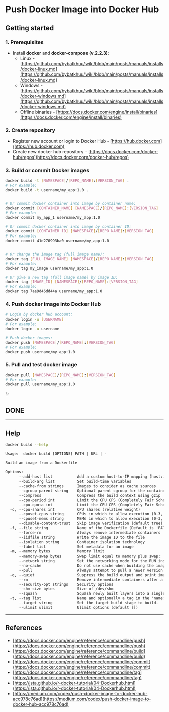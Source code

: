 # Push Docker Image into Docker Hub

## Getting started

### 1. Prerequisites

* Install **docker** and **docker-compose (v.2.2.3)**:
    * Linux - [https://github.com/bybatkhuu/wiki/blob/main/posts/manuals/installs/docker-linux.md](https://github.com/bybatkhuu/wiki/blob/main/posts/manuals/installs/docker-linux.md)
    * Windows - [https://github.com/bybatkhuu/wiki/blob/main/posts/manuals/installs/docker-windows.md](https://github.com/bybatkhuu/wiki/blob/main/posts/manuals/installs/docker-windows.md)
    * Offline binaries - [https://docs.docker.com/engine/install/binaries](https://docs.docker.com/engine/install/binaries)

### 2. Create repository

* Register new account or login to Docker Hub - [https://hub.docker.com](https://hub.docker.com)
* Create new docker hub repository - [https://docs.docker.com/docker-hub/repos](https://docs.docker.com/docker-hub/repos)

### 3. Build or commit Docker images

```sh
docker build -t [NAMESPACE]/[REPO_NAME]:[VERSION_TAG] .
# For example:
docker build -t username/my_app:1.0 .


# Or commit docker container into image by container name:
docker commit [CONTAINER_NAME] [NAMESPACE]/[REPO_NAME]:[VERSION_TAG]
# For example:
docker commit my_app_1 username/my_app:1.0

# Or commit docker container into image by container ID:
docker commit [CONTAINER_ID] [NAMESPACE]/[REPO_NAME]:[VERSION_TAG]
# For example:
docker commit 41d270993ba0 username/my_app:1.0


# Or change the image tag (full image name):
docker tag [FULL_IMAGE_NAME] [NAMESPACE]/[REPO_NAME]:[VERSION_TAG]
# For example:
docker tag my_image username/my_app:1.0

# Or give a new tag (full image name) by image ID:
docker tag [IMAGE_ID] [NAMESPACE]/[REPO_NAME]:[VERSION_TAG]
# For example:
docker tag 7ae9d46dd44a username/my_app:1.0
```

### 4. Push docker image into Docker Hub

```sh
# Login by docker hub account:
docker login -u [USERNAME]
# For example:
docker login -u username

# Push docker images:
docker push [NAMESPACE]/[REPO_NAME]:[VERSION_TAG]
# For example:
docker push username/my_app:1.0
```

### 5. Pull and test docker image

```sh
docker pull [NAMESPACE]/[REPO_NAME]:[VERSION_TAG]
# For example:
docker pull username/my_app:1.0
```

:sparkles:

## DONE

---

## Help

```sh
docker build --help
```

```txt
Usage:  docker build [OPTIONS] PATH | URL | -

Build an image from a Dockerfile

Options:
      --add-host list           Add a custom host-to-IP mapping (host:ip)
      --build-arg list          Set build-time variables
      --cache-from strings      Images to consider as cache sources
      --cgroup-parent string    Optional parent cgroup for the container
      --compress                Compress the build context using gzip
      --cpu-period int          Limit the CPU CFS (Completely Fair Scheduler) period
      --cpu-quota int           Limit the CPU CFS (Completely Fair Scheduler) quota
  -c, --cpu-shares int          CPU shares (relative weight)
      --cpuset-cpus string      CPUs in which to allow execution (0-3, 0,1)
      --cpuset-mems string      MEMs in which to allow execution (0-3, 0,1)
      --disable-content-trust   Skip image verification (default true)
  -f, --file string             Name of the Dockerfile (Default is 'PATH/Dockerfile')
      --force-rm                Always remove intermediate containers
      --iidfile string          Write the image ID to the file
      --isolation string        Container isolation technology
      --label list              Set metadata for an image
  -m, --memory bytes            Memory limit
      --memory-swap bytes       Swap limit equal to memory plus swap: '-1' to enable unlimited swap
      --network string          Set the networking mode for the RUN instructions during build (default "default")
      --no-cache                Do not use cache when building the image
      --pull                    Always attempt to pull a newer version of the image
  -q, --quiet                   Suppress the build output and print image ID on success
      --rm                      Remove intermediate containers after a successful build (default true)
      --security-opt strings    Security options
      --shm-size bytes          Size of /dev/shm
      --squash                  Squash newly built layers into a single new layer
  -t, --tag list                Name and optionally a tag in the 'name:tag' format
      --target string           Set the target build stage to build.
      --ulimit ulimit           Ulimit options (default [])
```

---

## References

* [https://docs.docker.com/engine/reference/commandline/push](https://docs.docker.com/engine/reference/commandline/push)
* [https://docs.docker.com/engine/reference/commandline/build](https://docs.docker.com/engine/reference/commandline/build)
* [https://docs.docker.com/engine/reference/commandline/commit](https://docs.docker.com/engine/reference/commandline/commit)
* [https://docs.docker.com/engine/reference/commandline/tag](https://docs.docker.com/engine/reference/commandline/tag)
* [https://jsta.github.io/r-docker-tutorial/04-Dockerhub.html](https://jsta.github.io/r-docker-tutorial/04-Dockerhub.html)
* [https://medium.com/codex/push-docker-image-to-docker-hub-acc978c76ad](https://medium.com/codex/push-docker-image-to-docker-hub-acc978c76ad)
